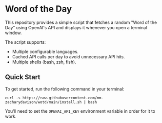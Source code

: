 
# Word of the Day

This repository provides a simple script that fetches a random "Word of the Day" using OpenAI's API and displays it whenever you open a terminal window.

The script supports:

- Multiple configurable languages.
- Cached API calls per day to avoid unnecessary API hits.
- Multiple shells (bash, zsh, fish).

## Quick Start

To get started, run the following command in your terminal:

```
curl -s https://raw.githubusercontent.com/mm-zacharydavison/wotd/main/install.sh | bash
```

You'll need to set the `OPENAI_API_KEY` environment variable in order for it to work.